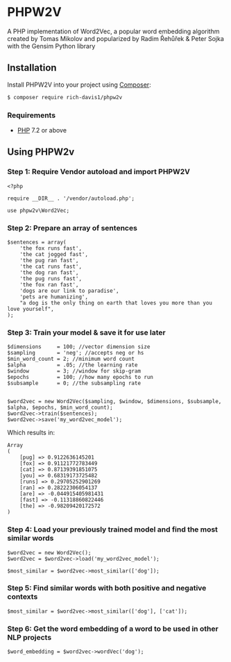 # PHPW2V
A PHP implementation of Word2Vec, a popular word embedding algorithm created by Tomas Mikolov and popularized by Radim Řehůřek &amp; Peter Sojka with the Gensim Python library

## Installation
Install PHPW2V into your project using [Composer](https://getcomposer.org/):
```sh
$ composer require rich-davis1/phpw2v
```

### Requirements
- [PHP](https://php.net/manual/en/install.php) 7.2 or above



## Using PHPW2v


### Step 1: Require Vendor autoload and import PHPW2V

```
<?php

require __DIR__ . '/vendor/autoload.php';

use phpw2v\Word2Vec;
```

### Step 2: Prepare an array of sentences

```
$sentences = array(
    'the fox runs fast',
    'the cat jogged fast',
    'the pug ran fast',
    'the cat runs fast',
    'the dog ran fast',
    'the pug runs fast',
    'the fox ran fast',
    'dogs are our link to paradise',
    'pets are humanizing',
    "a dog is the only thing on earth that loves you more than you love yourself",    
);

```


### Step 3: Train your model & save it for use later

```
$dimensions     = 100; //vector dimension size
$sampling       = 'neg'; //accepts neg or hs
$min_word_count = 2; //minimum word count
$alpha          = .05; //the learning rate
$window         = 3; //window for skip-gram
$epochs         = 100; //how many epochs to run
$subsample      = 0; //the subsampling rate


$word2vec = new Word2Vec($sampling, $window, $dimensions, $subsample,  $alpha, $epochs, $min_word_count);
$word2vec->train($sentences);
$word2vec->save('my_word2vec_model');
```

Which results in:
```
Array
(
    [pug] => 0.9122636145201
    [fox] => 0.91121772783449
    [cat] => 0.87139391851075
    [you] => 0.68319173725482
    [runs] => 0.29705252901269
    [ran] => 0.28222306054137
    [are] => -0.044915405981431
    [fast] => -0.11318860822446
    [the] => -0.98209420172572
)
```


### Step 4: Load your previously trained model and find the most similar words 
```
$word2vec = new Word2Vec();
$word2vec = $word2vec->load('my_word2vec_model');

$most_similar = $word2vec->most_similar(['dog']);
```

### Step 5: Find similar words with both positive and negative contexts
```
$most_similar = $word2vec->most_similar(['dog'], ['cat']);
```

### Step 6: Get the word embedding of a word to be used in other NLP projects
```
$word_embedding = $word2vec->wordVec('dog');
```


